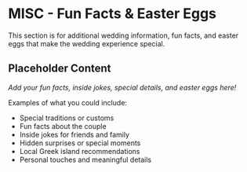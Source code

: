 # MISC - Fun Facts & Easter Eggs

This section is for additional wedding information, fun facts, and easter eggs that make the wedding experience special.

## Placeholder Content
*Add your fun facts, inside jokes, special details, and easter eggs here!*

Examples of what you could include:
- Special traditions or customs
- Fun facts about the couple
- Inside jokes for friends and family
- Hidden surprises or special moments
- Local Greek island recommendations
- Personal touches and meaningful details